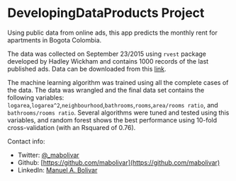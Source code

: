 # DevelopingDataProducts Project
Using public data from online ads, this app predicts the monthly rent for apartments in Bogota Colombia.

The data was collected on September 23/2015 using `rvest` package developed by Hadley Wickham and contains 1000 records of the last published ads. Data can be downloaded from this [link](https://www.dropbox.com/s/da3iy8xo1agfojd/tidy.csv?dl=0).

The machine learning algorithm was trained using all the complete cases of the data. The data was wrangled and the final data set contains the following variables: `logarea`,`logarea^2`,`neighbourhood`,`bathrooms`,`rooms`,`area/rooms ratio`, and `bathrooms/rooms ratio`. Several algorithms were tuned and tested using this variables, and random forest shows the best performance using 10-fold cross-validation (with an Rsquared of 0.76).

Contact info:

+ Twitter: [@\_mabolivar](https://twitter.com/\_mabolivar)
+ Github: [https://github.com/mabolivar](https://github.com/mabolivar)
+ LinkedIn: [Manuel A. Bolivar](http://bit.ly/1jlsIcL)
